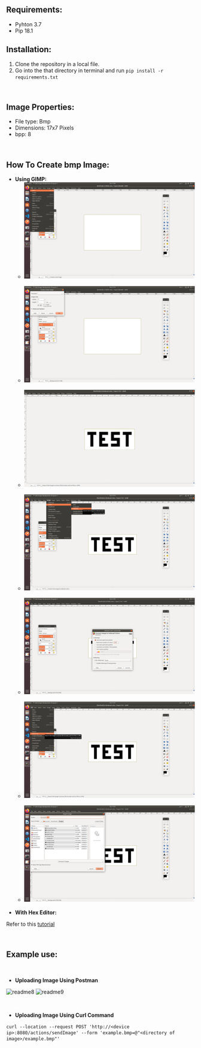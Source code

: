 ## Requirements:
* Pyhton 3.7
* Pip 18.1 
&nbsp;


## Installation:
1. Clone the repository in a local file.
2. Go into the that directory in terminal and run ``` pip install -r requirements.txt ```

&nbsp;






## Image Properties:
* File type: Bmp
* Dimensions: 17x7 Pixels
* bpp: 8

&nbsp;

## How To Create bmp Image:
* **Using GIMP:**
    * ![readme1](https://raw.githubusercontent.com/yagizyalcintas/scrollphat/main/images/gimp1.png)&nbsp;
    * ![readme2](https://raw.githubusercontent.com/yagizyalcintas/scrollphat/main/images/gimp2.png)&nbsp;
    * ![readme3](https://raw.githubusercontent.com/yagizyalcintas/scrollphat/main/images/gimp3.png)&nbsp;
    * ![readme4](https://raw.githubusercontent.com/yagizyalcintas/scrollphat/main/images/gimp4.png)&nbsp;
    * ![readme5](https://raw.githubusercontent.com/yagizyalcintas/scrollphat/main/images/gimp5.png)&nbsp;
    * ![readme6](https://raw.githubusercontent.com/yagizyalcintas/scrollphat/main/images/gimp6.png)&nbsp;
    * ![readme7](https://raw.githubusercontent.com/yagizyalcintas/scrollphat/main/images/gimp7.png)&nbsp;
* **With Hex Editor:**

Refer to this [tutorial](https://medium.com/sysf/bits-to-bitmaps-a-simple-walkthrough-of-bmp-image-format-765dc6857393)

&nbsp;


## Example use:
&nbsp;

* **Uploading Image Using Postman**
&nbsp;

![readme8](https://user-images.githubusercontent.com/47401171/116260656-2b0ab180-a777-11eb-922b-a577c12e2817.png)
![readme9](https://user-images.githubusercontent.com/47401171/116260654-2a721b00-a777-11eb-8bb6-d52b2f05c57d.png)&nbsp;

&nbsp;


* **Uploading Image Using Curl Command**

```
curl --location --request POST 'http://<device ip>:8080/actions/sendImage' --form 'example.bmp=@"<directory of image>/example.bmp"'
```





